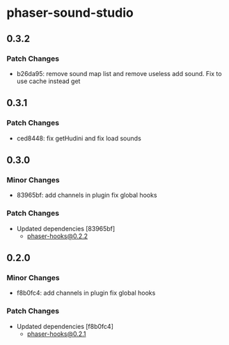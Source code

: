 # phaser-sound-studio

## 0.3.2

### Patch Changes

- b26da95: remove sound map list and remove useless add sound. Fix to use cache instead get

## 0.3.1

### Patch Changes

- ced8448: fix getHudini and fix load sounds

## 0.3.0

### Minor Changes

- 83965bf: add channels in plugin
  fix global hooks

### Patch Changes

- Updated dependencies [83965bf]
  - phaser-hooks@0.2.2

## 0.2.0

### Minor Changes

- f8b0fc4: add channels in plugin
  fix global hooks

### Patch Changes

- Updated dependencies [f8b0fc4]
  - phaser-hooks@0.2.1

